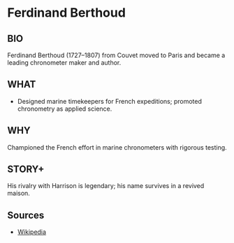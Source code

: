 ---
---
# Ferdinand Berthoud

## BIO
Ferdinand Berthoud (1727–1807) from Couvet moved to Paris and became a leading chronometer maker and author.

## WHAT
- Designed marine timekeepers for French expeditions; promoted chronometry as applied science.

## WHY
Championed the French effort in marine chronometers with rigorous testing.

## STORY+
His rivalry with Harrison is legendary; his name survives in a revived maison.

## Sources

- [Wikipedia](https://en.wikipedia.org/wiki/Ferdinand_Berthoud)
